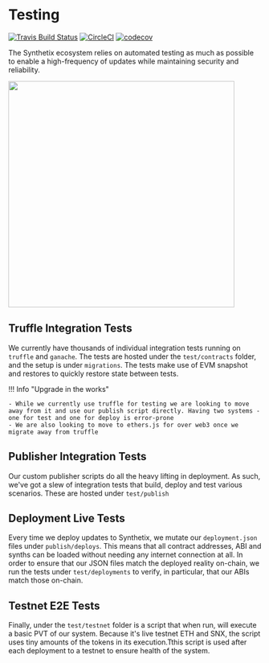 # Testing

[![Travis Build Status](https://travis-ci.org/Synthetixio/synthetix.svg?branch=master)](https://travis-ci.org/Synthetixio/synthetix)
[![CircleCI](https://circleci.com/gh/Synthetixio/synthetix.svg?style=svg)](https://circleci.com/gh/Synthetixio/synthetix)
[![codecov](https://codecov.io/gh/Synthetixio/synthetix/branch/develop/graph/badge.svg)](https://codecov.io/gh/Synthetixio/synthetix)

The Synthetix ecosystem relies on automated testing as much as possible to enable a high-frequency of updates while maintaining security and reliability.

<img src="/img/misc/testing.png" width="450px" />

## Truffle Integration Tests

We currently have thousands of individual integration tests running on `truffle` and `ganache`. The tests are hosted under the `test/contracts` folder, and the setup is under `migrations`. The tests make use of EVM snapshot and restores to quickly restore state between tests.

!!! Info "Upgrade in the works"

    - While we currently use truffle for testing we are looking to move away from it and use our publish script directly. Having two systems - one for test and one for deploy is error-prone
    - We are also looking to move to ethers.js for over web3 once we migrate away from truffle

## Publisher Integration Tests

Our custom publisher scripts do all the heavy lifting in deployment. As such, we've got a slew of integration tests that build, deploy and test various scenarios. These are hosted under `test/publish`

## Deployment Live Tests

Every time we deploy updates to Synthetix, we mutate our `deployment.json` files under `publish/deploys`. This means that all contract addresses, ABI and synths can be loaded without needing any internet connection at all. In order to ensure that our JSON files match the deployed reality on-chain, we run the tests under `test/deployments` to verify, in particular, that our ABIs match those on-chain.

## Testnet E2E Tests

Finally, under the `test/testnet` folder is a script that when run, will execute a basic PVT of our system. Because it's live testnet ETH and SNX, the script uses tiny amounts of the tokens in its execution.Tthis script is used after each deployment to a testnet to ensure health of the system.

